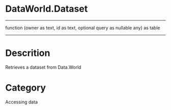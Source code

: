 ﻿# DataWorld.Dataset

***
function (owner as text, id as text, optional query as nullable any) as table
***
# Descrition 
Retrieves a dataset from Data.World
# Category 
Accessing data
